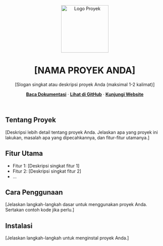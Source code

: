 <div align="center">
  <img src="https://www.youtube.com/watch?v=QYQV5yGU5aE" alt="Logo Proyek" width="150">
  <h1>[NAMA PROYEK ANDA]</h1>
  <p>
    [Slogan singkat atau deskripsi proyek Anda (maksimal 1-2 kalimat)]
  </p>
  <p>
    <a href="[LINK KE DOKUMENTASI]"><strong>Baca Dokumentasi</strong></a>
    ·
    <a href="[LINK KE REPOSITORY]"><strong>Lihat di GitHub</strong></a>
    ·
    <a href="[LINK KE WEBSITE PROYEK]"><strong>Kunjungi Website</strong></a>
  </p>
</div>

<br>

## Tentang Proyek

[Deskripsi lebih detail tentang proyek Anda. Jelaskan apa yang proyek ini lakukan, masalah apa yang dipecahkannya, dan fitur-fitur utamanya.]

## Fitur Utama

- Fitur 1: [Deskripsi singkat fitur 1]
- Fitur 2: [Deskripsi singkat fitur 2]
- ...

## Cara Penggunaan

[Jelaskan langkah-langkah dasar untuk menggunakan proyek Anda. Sertakan contoh kode jika perlu.]

## Instalasi

[Jelaskan langkah-langkah untuk menginstal proyek Anda.]

